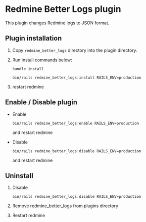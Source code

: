 # Redmine Better Logs plugin

This plugin changes Redmine logs to JSON format.

## Plugin installation

1. Copy `redmine_better_logs` directory into the plugin directory.
2. Run install commands below:

    ```
    bundle install

    bin/rails redmine_better_logs:install RAILS_ENV=production
    ```

3. restart redmine

## Enable / Disable plugin

* Enable

    ```
    bin/rails redmine_better_logs:enable RAILS_ENV=production
    ```

    and restart redmine

* Disable

    ```
    bin/rails redmine_better_logs:disable RAILS_ENV=production
    ```

    and restart redmine

## Uninstall

1. Disable

    ```
    bin/rails redmine_better_logs:disable RAILS_ENV=production
    ```

2. Remove redmine_better_logs from plugins directory
3. Restart redmine


